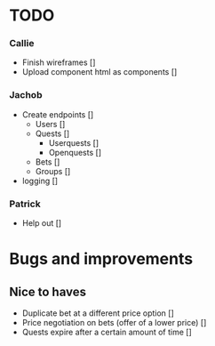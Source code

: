 # TODO
### Callie
- Finish wireframes []
- Upload component html as components []
### Jachob
- Create endpoints []
    - Users []
    - Quests []
        - Userquests []
        - Openquests []
    - Bets []
    - Groups []
- logging []
### Patrick
- Help out []

# Bugs and improvements

## Nice to haves
- Duplicate bet at a different price option []
- Price negotiation on bets (offer of a lower price) []
- Quests expire after a certain amount of time []